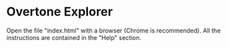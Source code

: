 # Overtone Explorer
Open the file "index.html" with a browser (Chrome is recommended).
All the instructions are contained in the "Help" section.
